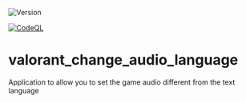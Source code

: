 <p>
  <img alt="Version" src="https://img.shields.io/badge/version-development-blue.svg?cacheSeconds=2592000" />
</p>

[![CodeQL](https://github.com/FrenkyDema/valorant_change_audio_language/actions/workflows/github-code-scanning/codeql/badge.svg?branch=main)](https://github.com/FrenkyDema/valorant_change_audio_language/actions/workflows/github-code-scanning/codeql)

# valorant_change_audio_language

Application to allow you to set the game audio different from the text language
